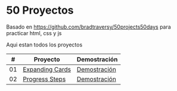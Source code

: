 # 50 Proyectos
Basado en https://github.com/bradtraversy/50projects50days para practicar html, css y js

Aqui estan todos los proyectos

|  #  | Proyecto                                                                                         | Demostración                                                             |
| :-: | ------------------------------------------------------------------------------------------------ | -------------------------------------------------------------------------|
| 01  | [Expanding Cards](https://github.com/Miller1999/50Proyectos/tree/main/1%20Expanding%20Cards)     | [Demostración](https://50-proyectos-1-expandingcards.vercel.app/)        |
| 02  | [Progress Steps](https://github.com/Miller1999/50Proyectos/tree/main/2%20Progress%20Steps)       | [Demostración](https://50-proyectos-2-progress-steps.vercel.app/)        |

